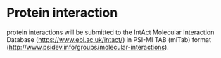 # Protein interaction

protein interactions will be submitted to the IntAct Molecular Interaction Database (https://www.ebi.ac.uk/intact/) in PSI-MI TAB (miTab) format (http://www.psidev.info/groups/molecular-interactions).
